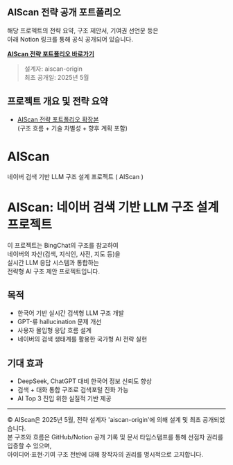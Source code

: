 
## AIScan 전략 공개 포트폴리오
해당 프로젝트의 전략 요약, 구조 제안서, 기여권 선언문 등은  
아래 Notion 링크를 통해 공식 공개되어 있습니다.



**[AIScan 전략 포트폴리오 바로가기](https://brassy-ixia-460.notion.site/AIScan-1fbcf6965daf808b98bec1032d1dde79)**
> 설계자: aiscan-origin  
> 최초 공개일: 2025년 5월



## 프로젝트 개요 및 전략 요약
- [AIScan 전략 포트폴리오 확장본](./AIScan_전략포트폴리오_확장본.txt)  
  (구조 흐름 + 기술 차별성 + 향후 계획 포함)



# AIScan
네이버 검색 기반 LLM 구조 설계 프로젝트 ( AIScan )



# AIScan: 네이버 검색 기반 LLM 구조 설계 프로젝트
이 프로젝트는 BingChat의 구조를 참고하여  
네이버의 자산(검색, 지식인, 사전, 지도 등)을  
실시간 LLM 응답 시스템과 통합하는  
전략형 AI 구조 제안 프로젝트입니다.



## 목적
- 한국어 기반 실시간 검색형 LLM 구조 개발
- GPT-류 hallucination 문제 개선
- 사용자 몰입형 응답 흐름 설계
- 네이버의 검색 생태계를 활용한 국가형 AI 전략 실현



## 기대 효과
- DeepSeek, ChatGPT 대비 한국어 정보 신뢰도 향상
- 검색 + 대화 통합 구조로 검색포털 진화 가능
- AI Top 3 진입 위한 실질적 기반 제공



---

© AIScan은 2025년 5월, 전략 설계자 'aiscan-origin'에 의해 설계 및 최초 공개되었습니다.  
본 구조와 흐름은 GitHub/Notion 공개 기록 및 문서 타임스탬프를 통해 선점자 권리를 입증할 수 있으며,  
아이디어·표현·기여 구조 전반에 대해 창작자의 권리를 명시적으로 고지합니다.
